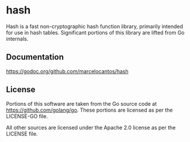 # hash

Hash is a fast non-cryptographic hash function library, primarily intended for
use in hash tables. Significant portions of this library are lifted from Go
internals.

## Documentation

https://godoc.org/github.com/marcelocantos/hash


## License

Portions of this software are taken from the Go source code at
https://github.com/golang/go. These portions are licensed as per the LICENSE-GO
file.

All other sources are licensed under the Apache 2.0 license as per the LICENSE
file.
